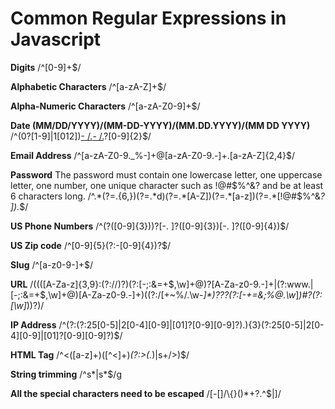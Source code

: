 # Common Regular Expressions in Javascript

**Digits**
    /^[0-9]+$/

**Alphabetic Characters**
    /^[a-zA-Z]+$/

**Alpha-Numeric Characters**
    /^[a-zA-Z0-9]+$/

**Date (MM/DD/YYYY)/(MM-DD-YYYY)/(MM.DD.YYYY)/(MM DD YYYY)**
    /^(0?[1-9]|1[012])[- /.](0?[1-9]|[12][0-9]|3[01])[- /.](19|20)?[0-9]{2}$/

**Email Address**
    /^[a-zA-Z0-9._%-]+@[a-zA-Z0-9.-]+.[a-zA-Z]{2,4}$/

**Password**
The password must contain one lowercase letter, one uppercase letter, one number, one unique character such as !@\#$%^&? and be at least 6 characters long.
    /^.*(?=.{6,})(?=.*d)(?=.*[A-Z])(?=.*[a-z])(?=.*[!@#$%^&*? ]).*$/

**US Phone Numbers**
    /^(?([0-9]{3}))?[-. ]?([0-9]{3})[-. ]?([0-9]{4})$/

**US Zip code**
    /^[0-9]{5}(?:-[0-9]{4})?$/

**Slug**
    /^[a-z0-9-]+$/

**URL**
    /((([A-Za-z]{3,9}:(?:\/\/)?)(?:[-;:&=\+\$,\w]+@)?[A-Za-z0-9.-]+|(?:www.|[-;:&=\+\$,\w]+@)[A-Za-z0-9.-]+)((?:\/[\+~%\/.\w-_]*)?\??(?:[-\+=&;%@.\w_]*)#?(?:[\w]*))?)/

**IP Address**
    /^(?:(?:25[0-5]|2[0-4][0-9]|[01]?[0-9][0-9]?).){3}(?:25[0-5]|2[0-4][0-9]|[01]?[0-9][0-9]?)$/

**HTML Tag**
    /^<([a-z]+)([^<]+)*(?:>(.*)|s+/>)$/

**String trimming**
    /^s*|s*$/g

**All the special characters need to be escaped**
    /[\-\[\]\/\\\{\}\(\)\*\+\?\.\^\$\|]/


